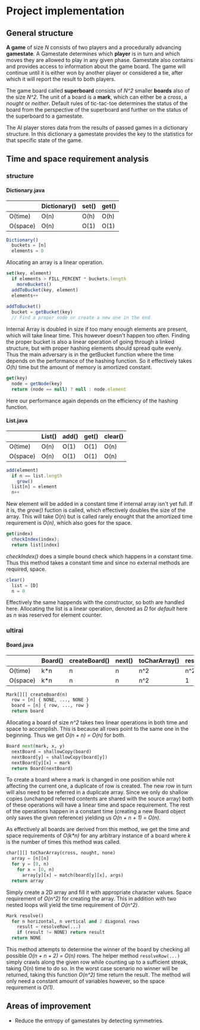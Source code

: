 # Project implementation


## General structure
**A game** of size *N* consists of two players and a procedurally advancing **gamestate**. A Gamestate determines which **player** is in turn and which moves they are allowed to play in any given phase. Gamestate also contains and provides access to information about the game board. The game will continue until it is either won by another player or considered a tie, after which it will report the result to both players.

The game board called **superboard** consists of *N^2* smaller **boards** also of the size *N^2*. The unit of a board is a **mark**, which can either be a *cross*, a *nought* or *neither*. Default rules of tic-tac-toe determines the status of the board from the perspective of the superboard and further on the status of the superboard to a gamestate.

The AI player stores data from the results of passed games in a dictionary structure. In this dictionary a gamestate provides the key to the statistics for that specific state of the game.


## Time and space requirement analysis

### structure

#### Dictionary.java
|          | Dictionary() | set() | get() |
|----------|--------------|-------|-------|
| O(time)  | O(n)         | O(h)  | O(h)  |
| O(space) | O(n)         | O(1)  | O(1)  |

```javascript
Dictionary()
  buckets = [n]
  elements = 0
```
Allocating an array is a linear operation.

```javascript
set(key, element)
  if elements > FILL_PERCENT * buckets.length
    moreBuckets()
  addToBucket(key, element)
  elements++
  
addToBucket()
  bucket = getBucket(key)
  // Find a proper node or create a new one in the end
```
Internal Array is doubled in size if too many enough elements are present, which will take linear time. This however doesn't happen too often. Finding the proper bucket is also a linear operation of going through a linked structure, but with proper hashing elements should spread quite evenly. Thus the main adversary is in the getBucket function where the time depends on the performance of the hashing function. So it effectively takes *O(h)* time but the amount of memory is amortized constant.

```javascript
get(key)
  node = getNode(key)
  return (node == null) ? null : node.element
```
Here our performance again depends on the efficiency of the hashing function.

#### List.java
|          | List()  | add() | get() | clear() |
|----------|---------|-------|-------|---------|
| O(time)  | O(n)    | O(1)  | O(1)  | O(n)    |
| O(space) | O(n)    | O(1)  | O(1)  | O(n)    |

```javascript
add(element)
  if n == list.length
    grow()
  list[n] = element
  n++
```
New element will be added in a constant time if internal array isn't yet full. If it is, the *grow()* fuction is called, which effectively doubles the size of the array. This will take O(n) but is called rarely enought that the amortized time requirement is *O(n)*, which also goes for the space.

```javascript
get(index)
  checkIndex(index);
  return list[index]
```
*checkIndex()* does a simple bound check which happens in a constant time. Thus this method takes a constant time and since no external methods are required, space.

```javascript
clear()
  list = [D]
  n = 0
```
Effectively the same happends with the constructor, so both are handled here. Allocating the list is a linear operation, denoted as *D* for *default* here as *n* was reserved for element counter.

### ultirai

#### Board.java
|          | Board() | createBoard() | next() | toCharArray() | resolve() |
|----------|---------|---------------|--------|---------------|-----------|
| O(time)  | k\*n    | n             | n      | n^2           | n^2       |
| O(space) | k\*n    | n             | n      | n^2           | 1         |

```python
Mark[][] createBoard(n)
  row = [n] { NONE, ..., NONE }
  board = [n] { row, ..., row }
  return board
```
Allocating a board of size *n^2* takes two linear operations in both time and space to accomplish. This is because all rows point to the same one in the beginning. Thus we get *O(n + n) = O(n)* for both.

```python
Board next(mark, x, y)
  nextBoard = shallowCopy(board)
  nextBoard[y] = shallowCopy(board[y])
  nextBoard[y][x] = mark
  return Board(nextBoard)
```
To create a board where a mark is changed in one position while not affecting the current one, a duplicate of row is created. The new row in turn will also need to be referred in a duplicate array. Since we only do shallow copies (unchanged referred contents are shared with the source array) both of these operations will have a linear time and space requirement. The rest of the operations happen in a constant time (creating a new Board object only saves the given reference) yielding us *O(n + n + 1) = O(n)*.

As effectively all boards are derived from this method, we get the time and space requirements of *O(k\*n)* for any arbitrary instance of a board where *k* is the number of times this method was called.

```python
char[][] toCharArray(cross, nought, none)
  array = [n][n]
  for y = [0, n)
    for x = [0, n)
      array[y][x] = match(board[y][x], args)
  return array
```
Simply create a 2D array and fill it with appropriate character values. Space requirement of *O(n^2)* for creating the array. This in addition with two nested loops will yield the time requirement of *O(n^2)*.

```python
Mark resolve()
  for n horizontal, n vertical and 2 diagonal rows
    result = resolveRow(...)
    if (result != NONE) return result
  return NONE
```
This method attempts to determine the winner of the board by checking all possible *O(n + n + 2) = O(n)* rows. The helper method `resolveRow(...)` simply crawls along the given row while counting up to a sufficient streak, taking O(n) time to do so. In the worst case scenario no winner will be returned, taking this function *O(n^2)* time return the result. The method will only need a constant amount of variables however, so the space requirement is *O(1)*.

## Areas of improvement
* Reduce the entropy of gamestates by detecting symmetries.
